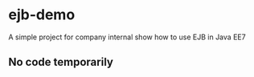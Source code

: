 ejb-demo
==============

A simple project for company internal show how to use EJB in Java EE7


## No code  temporarily
